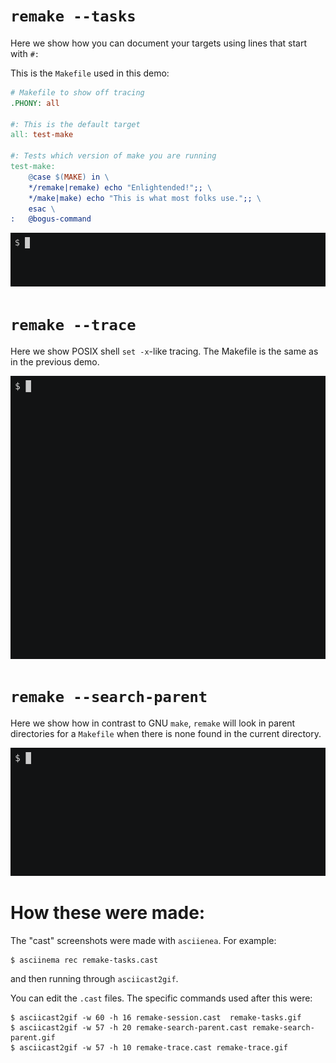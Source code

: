 # `remake --tasks`

Here we show how you can document your targets using lines that start with `#:`

This is the `Makefile` used in this demo:

```Makefile
# Makefile to show off tracing
.PHONY: all

#: This is the default target
all: test-make

#: Tests which version of make you are running
test-make:
	@case $(MAKE) in \
	*/remake|remake) echo "Enlightended!";; \
	*/make|make) echo "This is what most folks use.";; \
	esac \
: 	@bogus-command
```

![remake-tasks](remake-tasks.gif)

# `remake --trace`

Here we show POSIX shell `set -x`-like tracing. The Makefile is the same as in the previous demo.

![remake-trace](remake-trace.gif)

# `remake --search-parent`

Here we show how in contrast to GNU `make`, `remake` will look in parent directories for a `Makefile` when there is none found in the current directory.

![remake-search-parent](remake-search-parent.gif)

# How these were made:

The "cast" screenshots were made with `asciienea`. For example:

```
$ asciinema rec remake-tasks.cast
```

and then running through `asciicast2gif`.

You can edit the `.cast` files. The specific commands used after this were:

```console
$ asciicast2gif -w 60 -h 16 remake-session.cast  remake-tasks.gif
$ asciicast2gif -w 57 -h 20 remake-search-parent.cast remake-search-parent.gif
$ asciicast2gif -w 57 -h 10 remake-trace.cast remake-trace.gif
```
